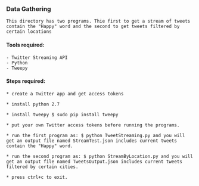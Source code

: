 ### Data Gathering
    This directory has two programs. Thie first to get a stream of tweets contain the "Happy" word and the second to get tweets filtered by certain locations

#### Tools required:
    - Twitter Streaming API
    - Python 
    - Tweepy

#### Steps required:
    * create a Twitter app and get access tokens
    
    * install python 2.7
    
    * install tweepy $ sudo pip install tweepy

    * put your own Twitter access tokens before running the programs.
    
    * run the first program as: $ python TweetStreaming.py and you will get an output file named StreamTest.json includes current tweets contain the "Happy" word.
    
    * run the second program as: $ python StreamByLocation.py and you will get an output file named TweetsOutput.json includes current tweets filtered by certain cities.
       
    * press ctrl+c to exit.
